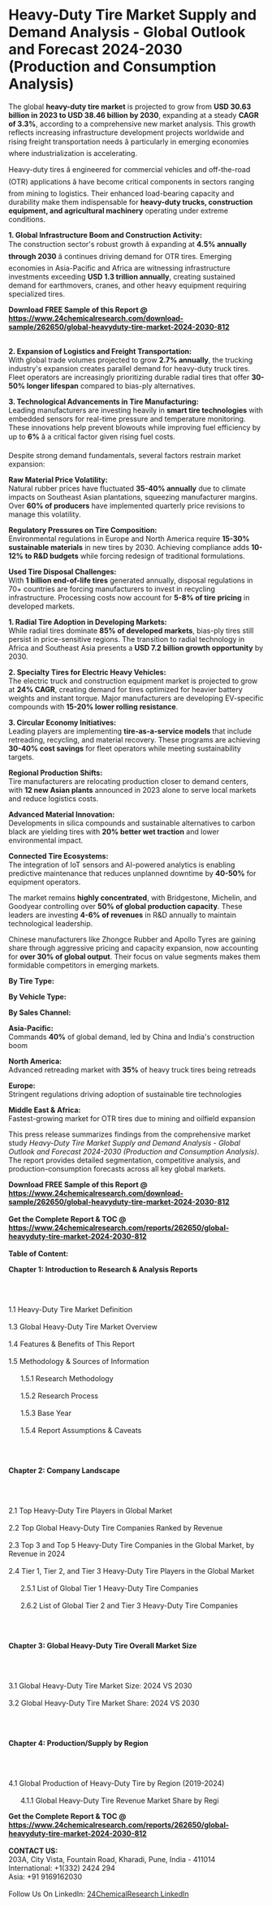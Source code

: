 <h1>Heavy-Duty Tire Market Supply and Demand Analysis - Global Outlook and Forecast 2024-2030 (Production and Consumption Analysis)</h1><p>The global <strong>heavy-duty tire market</strong> is projected to grow from <strong>USD 30.63 billion in 2023 to USD 38.46 billion by 2030</strong>, expanding at a steady <strong>CAGR of 3.3%</strong>, according to a comprehensive new market analysis. This growth reflects increasing infrastructure development projects worldwide and rising freight transportation needs â particularly in emerging economies where industrialization is accelerating.</p><p>Heavy-duty tires â engineered for commercial vehicles and off-the-road (OTR) applications â have become critical components in sectors ranging from mining to logistics. Their enhanced load-bearing capacity and durability make them indispensable for <strong>heavy-duty trucks, construction equipment, and agricultural machinery</strong> operating under extreme conditions.</p><p><strong>1. Global Infrastructure Boom and Construction Activity:</strong><br>
The construction sector's robust growth â expanding at <strong>4.5% annually through 2030</strong> â continues driving demand for OTR tires. Emerging economies in Asia-Pacific and Africa are witnessing infrastructure investments exceeding <strong>USD 1.3 trillion annually</strong>, creating sustained demand for earthmovers, cranes, and other heavy equipment requiring specialized tires.</p><div><b>Download FREE Sample of this Report @ 
            <a href="https://www.24chemicalresearch.com/download-sample/262650/global-heavyduty-tire-market-2024-2030-812">
            https://www.24chemicalresearch.com/download-sample/262650/global-heavyduty-tire-market-2024-2030-812</a></b></div><br><p><strong>2. Expansion of Logistics and Freight Transportation:</strong><br>
With global trade volumes projected to grow <strong>2.7% annually</strong>, the trucking industry's expansion creates parallel demand for heavy-duty truck tires. Fleet operators are increasingly prioritizing durable radial tires that offer <strong>30-50% longer lifespan</strong> compared to bias-ply alternatives.</p><p><strong>3. Technological Advancements in Tire Manufacturing:</strong><br>
Leading manufacturers are investing heavily in <strong>smart tire technologies</strong> with embedded sensors for real-time pressure and temperature monitoring. These innovations help prevent blowouts while improving fuel efficiency by up to <strong>6%</strong> â a critical factor given rising fuel costs.</p><p>Despite strong demand fundamentals, several factors restrain market expansion:</p><p><strong>Raw Material Price Volatility:</strong><br>
	Natural rubber prices have fluctuated <strong>35-40% annually</strong> due to climate impacts on Southeast Asian plantations, squeezing manufacturer margins. Over <strong>60% of producers</strong> have implemented quarterly price revisions to manage this volatility.</p><p><strong>Regulatory Pressures on Tire Composition:</strong><br>
	Environmental regulations in Europe and North America require <strong>15-30% sustainable materials</strong> in new tires by 2030. Achieving compliance adds <strong>10-12% to R&amp;D budgets</strong> while forcing redesign of traditional formulations.</p><p><strong>Used Tire Disposal Challenges:</strong><br>
	With <strong>1 billion end-of-life tires</strong> generated annually, disposal regulations in 70+ countries are forcing manufacturers to invest in recycling infrastructure. Processing costs now account for <strong>5-8% of tire pricing</strong> in developed markets.</p><p><strong>1. Radial Tire Adoption in Developing Markets:</strong><br>
While radial tires dominate <strong>85% of developed markets</strong>, bias-ply tires still persist in price-sensitive regions. The transition to radial technology in Africa and Southeast Asia presents a <strong>USD 7.2 billion growth opportunity</strong> by 2030.</p><p><strong>2. Specialty Tires for Electric Heavy Vehicles:</strong><br>
The electric truck and construction equipment market is projected to grow at <strong>24% CAGR</strong>, creating demand for tires optimized for heavier battery weights and instant torque. Major manufacturers are developing EV-specific compounds with <strong>15-20% lower rolling resistance</strong>.</p><p><strong>3. Circular Economy Initiatives:</strong><br>
Leading players are implementing <strong>tire-as-a-service models</strong> that include retreading, recycling, and material recovery. These programs are achieving <strong>30-40% cost savings</strong> for fleet operators while meeting sustainability targets.</p><p><strong>Regional Production Shifts:<br>
	</strong>Tire manufacturers are relocating production closer to demand centers, with <strong>12 new Asian plants</strong> announced in 2023 alone to serve local markets and reduce logistics costs.</p><p><strong>Advanced Material Innovation:<br>
	</strong>Developments in silica compounds and sustainable alternatives to carbon black are yielding tires with <strong>20% better wet traction</strong> and lower environmental impact.</p><p><strong>Connected Tire Ecosystems:<br>
	</strong>The integration of IoT sensors and AI-powered analytics is enabling predictive maintenance that reduces unplanned downtime by <strong>40-50%</strong> for equipment operators.</p><p>The market remains <strong>highly concentrated</strong>, with Bridgestone, Michelin, and Goodyear controlling over <strong>50% of global production capacity</strong>. These leaders are investing <strong>4-6% of revenues</strong> in R&amp;D annually to maintain technological leadership.</p><p>Chinese manufacturers like Zhongce Rubber and Apollo Tyres are gaining share through aggressive pricing and capacity expansion, now accounting for <strong>over 30% of global output</strong>. Their focus on value segments makes them formidable competitors in emerging markets.</p><p><strong>By Tire Type:<br>
	</strong>
	</p><p><strong>By Vehicle Type:<br>
	</strong>
	</p><p><strong>By Sales Channel:<br>
	</strong>
	</p><p><strong>Asia-Pacific:<br>
	</strong>Commands <strong>40%</strong> of global demand, led by China and India's construction boom</p><p><strong>North America:<br>
	</strong>Advanced retreading market with <strong>35%</strong> of heavy truck tires being retreads</p><p><strong>Europe:<br>
	</strong>Stringent regulations driving adoption of sustainable tire technologies</p><p><strong>Middle East &amp; Africa:<br>
	</strong>Fastest-growing market for OTR tires due to mining and oilfield expansion</p><p>This press release summarizes findings from the comprehensive market study <em>Heavy-Duty Tire Market Supply and Demand Analysis - Global Outlook and Forecast 2024-2030 (Production and Consumption Analysis)</em>. The report provides detailed segmentation, competitive analysis, and production-consumption forecasts across all key global markets.</p><div><b>Download FREE Sample of this Report @ 
            <a href="https://www.24chemicalresearch.com/download-sample/262650/global-heavyduty-tire-market-2024-2030-812">
            https://www.24chemicalresearch.com/download-sample/262650/global-heavyduty-tire-market-2024-2030-812</a></b></div><br><div><b>Get the Complete Report & TOC @ 
            <a href="https://www.24chemicalresearch.com/reports/262650/global-heavyduty-tire-market-2024-2030-812">
            https://www.24chemicalresearch.com/reports/262650/global-heavyduty-tire-market-2024-2030-812</a></b></div><br>
            <b>Table of Content:</b><p><p><strong>Chapter 1: Introduction to Research &amp; Analysis Reports</strong></p><br />
<br />
<p>1.1 Heavy-Duty Tire Market Definition<br /><br />
1.3 Global Heavy-Duty Tire Market Overview<br /><br />
1.4 Features &amp; Benefits of This Report<br /><br />
1.5 Methodology &amp; Sources of Information<br /><br />
&nbsp;&nbsp;&nbsp;&nbsp;&nbsp; 1.5.1 Research Methodology<br /><br />
&nbsp;&nbsp;&nbsp;&nbsp;&nbsp; 1.5.2 Research Process<br /><br />
&nbsp;&nbsp;&nbsp;&nbsp;&nbsp; 1.5.3 Base Year<br /><br />
&nbsp;&nbsp;&nbsp;&nbsp;&nbsp; 1.5.4 Report Assumptions &amp; Caveats</p><br />
<br />
<p><strong>Chapter 2: Company Landscape</strong></p><br />
<br />
<p>2.1 Top Heavy-Duty Tire Players in Global Market<br /><br />
2.2 Top Global Heavy-Duty Tire Companies Ranked by Revenue<br /><br />
2.3 Top 3 and Top 5 Heavy-Duty Tire Companies in the Global Market, by Revenue in 2024<br /><br />
2.4 Tier 1, Tier 2, and Tier 3 Heavy-Duty Tire Players in the Global Market<br /><br />
&nbsp;&nbsp;&nbsp;&nbsp;&nbsp; 2.5.1 List of Global Tier 1 Heavy-Duty Tire Companies<br /><br />
&nbsp;&nbsp;&nbsp;&nbsp;&nbsp; 2.6.2 List of Global Tier 2 and Tier 3 Heavy-Duty Tire Companies</p><br />
<br />
<p><strong>Chapter 3: Global Heavy-Duty Tire Overall Market Size</strong></p><br />
<br />
<p>3.1 Global Heavy-Duty Tire Market Size: 2024 VS 2030<br /><br />
3.2 Global Heavy-Duty Tire Market Share: 2024 VS 2030</p><br />
<br />
<p><strong>Chapter 4: Production/Supply by Region</strong></p><br />
<br />
<p>4.1 Global Production of Heavy-Duty Tire by Region (2019-2024)<br /><br />
&nbsp;&nbsp;&nbsp;&nbsp;&nbsp; 4.1.1 Global Heavy-Duty Tire Revenue Market Share by Regi</p><div><b>Get the Complete Report & TOC @ 
            <a href="https://www.24chemicalresearch.com/reports/262650/global-heavyduty-tire-market-2024-2030-812">
            https://www.24chemicalresearch.com/reports/262650/global-heavyduty-tire-market-2024-2030-812</a></b></div><br><b>CONTACT US:</b><br>
            203A, City Vista, Fountain Road, Kharadi, Pune, India - 411014<br>
            International: +1(332) 2424 294<br>
            Asia: +91 9169162030 <br><br>
            Follow Us On LinkedIn: <a href="https://www.linkedin.com/company/24chemicalresearch/">24ChemicalResearch LinkedIn</a>